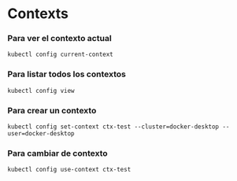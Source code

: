 # Contexts

### Para ver el contexto actual

```
kubectl config current-context
```

### Para listar todos los contextos

```
kubectl config view
```

### Para crear un contexto

```
kubectl config set-context ctx-test --cluster=docker-desktop --user=docker-desktop
```

### Para cambiar de contexto

```
kubectl config use-context ctx-test
```
